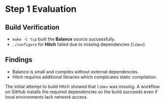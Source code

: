 # Step 1 Evaluation
## Build Verification

- `make -C tcp` built the **Balance** source successfully.
- `./configure` for **Hitch** failed due to missing dependencies (`libev`).

## Findings

- Balance is small and compiles without external dependencies.
- Hitch requires additional libraries which complicates static compilation.


The initial attempt to build Hitch showed that `libev` was missing.  A
workflow on GitHub installs the required dependencies so the build succeeds even
if local environments lack network access.
